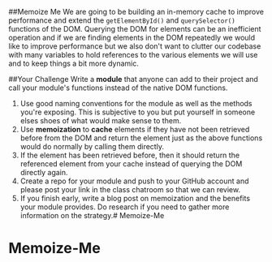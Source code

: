##Memoize Me
We are going to be building an in-memory cache to improve performance and extend the `getElementById()` and `querySelector()` functions of the DOM. Querying the DOM for elements can be an inefficient operation and if we are finding elements in the DOM repeatedly we would like to improve performance but we also don't want to clutter our codebase with many variables to hold references to the various elements we will use and to keep things a bit more dynamic.

##Your Challenge
Write a __module__ that anyone can add to their project and call your module's functions instead of the native DOM functions.

1. Use good naming conventions for the module as well as the methods you're exposing. This is subjective to you but put yourself in someone elses shoes of what would make sense to them.
2. Use __memoization__ to __cache__ elements if they have not been retrieved before from the DOM and return the element just as the above functions would do normally by calling them directly.
3. If the element has been retrieved before, then it should return the referenced element from your cache instead of querying the DOM directly again.
4. Create a repo for your module and push to your GitHub account and please post your link in the class chatroom so that we can review.
5. If you finish early, write a blog post on memoization and the benefits your module provides. Do research if you need to gather more information on the strategy.# Memoize-Me
# Memoize-Me
